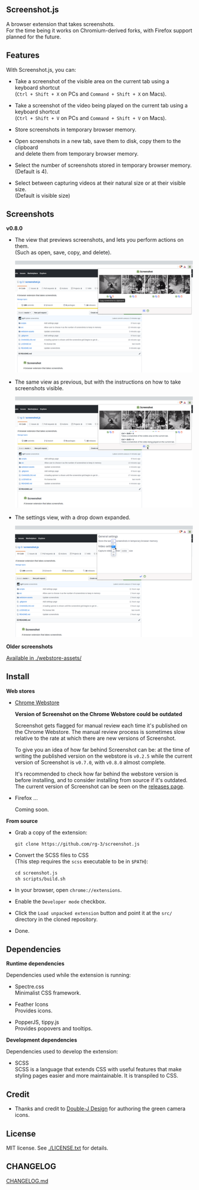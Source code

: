## Screenshot.js

A browser extension that takes screenshots.  
For the time being it works on Chromium-derived forks, with Firefox support
planned for the future.

## Features

With Screenshot.js, you can:

* Take a screenshot of the visible area on the current tab using a keyboard shortcut  
  (`Ctrl + Shift + X` on PCs and  `Command + Shift + X` on Macs).

* Take a screenshot of the video being played on the current tab using a keyboard shortcut  
  (`Ctrl + Shift + V` on PCs and  `Command + Shift + V` on Macs).

* Store screenshots in temporary browser memory.

* Open screenshots in a new tab, save them to disk, copy them to the clipboard  
  and delete them from temporary browser memory.

* Select the number of screenshots stored in temporary browser memory.  
  (Default is 4).

* Select between capturing videos at their natural size or at their visible size.   
  (Default is visible size)

## Screenshots

__v0.8.0__

* The view that previews screenshots, and lets you perform actions on them.  
  (Such as open, save, copy, and delete).

  ![screenshot](./webstore-assets/v0.8.0/copy_screenshot_v0.8.0_1280x800.png)

* The same view as previous, but with the instructions on how to take
  screenshots visible.

  ![screenshot](./webstore-assets/v0.8.0/help_screenshot_v0.8.0_1280x800.png)

* The settings view, with a drop down expanded.

  ![screenshot](./webstore-assets/v0.8.0/settings_screenshot_v0.8.0_1280x800-1.png)

__Older screenshots__

[Available in ./webstore-assets/](./webstore-assets/)

## Install

__Web stores__

* [Chrome Webstore](https://chrome.google.com/webstore/detail/screenshot/ehmcpclingghgidajkpodncclbginiak)

  __Version of Screenshot on the Chrome Webstore could be outdated__

  Screenshot gets flagged for manual review each time it's published on the
  Chrome Webstore. The manual review process is sometimes slow relative to the
  rate at which there are new versions of Screenshot.

  To give you an idea of how far behind Screenshot can be: at the time of writing
  the published version on the webstore is `v0.2.5` while the current version of
  Screenshot is `v0.7.0`, with `v0.8.0` almost complete.

  It's recommended to check how far behind the webstore version is before
  installing, and to consider installing from source if it's outdated. The
  current version of Screenshot can be seen on the [releases page](https://github.com/rg-3/screenshot.js/releases).

* Firefox ...

  Coming soon.

__From source__

* Grab a copy of the extension:

      git clone https://github.com/rg-3/screenshot.js

* Convert the SCSS files to CSS  
  (This step requires the `scss` executable to be in `$PATH`):

      cd screenshot.js
      sh scripts/build.sh

* In your browser, open `chrome://extensions`.

* Enable the `Developer mode` checkbox.

* Click the `Load unpacked extension` button and point it at the `src/`
  directory in the cloned repository.

* Done.

## Dependencies

__Runtime dependencies__

Dependencies used while the extension is running:

* Spectre.css  
  Minimalist CSS framework.

* Feather Icons  
  Provides icons.

* PopperJS, tippy.js  
  Provides popovers and tooltips.

__Development dependencies__

Dependencies used to develop the extension:

  * SCSS  
    SCSS is a language that extends CSS with useful features that make
    styling pages easier and more maintainable. It is transpiled to CSS.

## Credit

  * Thanks and credit to
    [Double-J Design](http://www.iconarchive.com/artist/double-j-design.html)
    for authoring the green camera icons.

## License

MIT license. See [./LICENSE.txt](./LICENSE.txt) for details.

## CHANGELOG

[CHANGELOG.md](./CHANGELOG.md)
